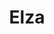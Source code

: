 ---
title: "Elza"
description: "I am a hot brunette that provides escorting services to wealthy clients. Ensure both the capacity to conduct well in public and to be pleasurable in bed at the same time. I've just recently started working for an escort service, but my passion for erotica and erudition helped me settle in and like the profession.
 

I enjoy pole dancing, so I may appeal to a man's sensual side by performing a striptease. I also take English classes and have a good command of the language. To schedule a meeting with me, get in touch with the manager."
Price: "From 1000$"
height: "178"
weight: "48"
age: "24"
folder: elza
bustSize: "3"
hairColor: "brunet"
visa: "usa"
mainImage: elza.webp
images:
  - 2.webp
  - 3.webp
---